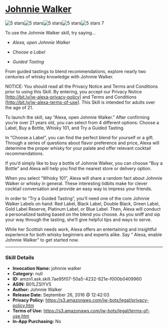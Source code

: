 # [Johnnie Walker](http://alexa.amazon.com/#skills/amzn1.ask.skill.7ae95f07-50a5-4232-821e-f000b0409960)
![5 stars](../../images/ic_star_black_18dp_1x.png)![5 stars](../../images/ic_star_black_18dp_1x.png)![5 stars](../../images/ic_star_black_18dp_1x.png)![5 stars](../../images/ic_star_black_18dp_1x.png)![5 stars](../../images/ic_star_black_18dp_1x.png) 7

To use the Johnnie Walker skill, try saying...

* *Alexa, open Johnnie Walker*

* *Choose a Label*

* *Guided Tasting*

From guided tastings to blend recommendations, explore nearly two centuries of whisky knowledge with Johnnie Walker.

NOTICE: You should read all the Privacy Notice and Terms and Conditions prior to using this Skill.  By entering, you accept our Privacy Notice [http://bit.ly/jw-alexa-privacy-policy] and Terms and Conditions [http://bit.ly/jw-alexa-terms-of-use]. This Skill is intended for adults over the age of 21.

To launch the skill, say “Alexa, open Johnnie Walker.” After confirming you’re over 21 years old, you can select from 4 different options: Choose a Label, Buy a Bottle, Whisky 101, and Try a Guided Tasting.

In “Choose a Label”, you can find the perfect blend for yourself or a gift. Through a series of questions about flavor preference and price, Alexa will determine the proper whisky for your palate and offer relevant cocktail recommendations.

If you’d simply like to buy a bottle of Johnnie Walker, you can choose “Buy a Bottle” and Alexa will help you find the nearest store or delivery option.

When you select “Whisky 101”, Alexa will share a random fact about Johnnie Walker or whisky in general. These interesting tidbits make for clever cocktail conversation and provide an easy way to impress your friends.

In order to “Try a Guided Tasting”, you’ll need one of the core Johnnie Walker Labels on hand: Red Label, Black Label, Double Black, Green Label, Gold Label Reserve, Platinum Label, or Blue Label. Then, Alexa will conduct a personalized tasting based on the blend you choose. As you sniff and sip your way through the tasting, she’ll give helpful tips and ways to serve. 

While her Scottish needs work, Alexa offers an entertaining and insightful experience for both whisky beginners and experts alike. Say “ Alexa, enable Johnnie Walker” to get started now.

***

### Skill Details

* **Invocation Name:** johnnie walker
* **Category:** null
* **ID:** amzn1.ask.skill.7ae95f07-50a5-4232-821e-f000b0409960
* **ASIN:** B01LZSIYV5
* **Author:** Johnnie Walker
* **Release Date:** September 26, 2016 @ 12:42:03
* **Privacy Policy:** https://s3.amazonaws.com/jw-bots/legal/privacy-policy.htm
* **Terms of Use:** https://s3.amazonaws.com/jw-bots/legal/terms-of-use.htm
* **In-App Purchasing:** No
